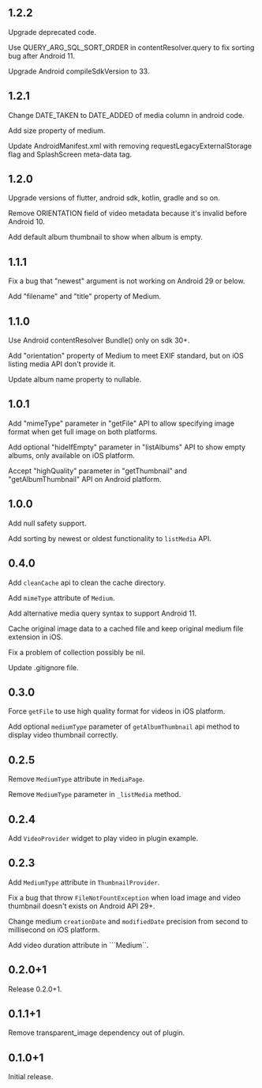 ## 1.2.2

Upgrade deprecated code.

Use QUERY_ARG_SQL_SORT_ORDER in contentResolver.query to fix sorting bug after Android 11.

Upgrade Android compileSdkVersion to 33.

## 1.2.1

Change DATE_TAKEN to DATE_ADDED of media column in android code.

Add size property of medium.

Update AndroidManifest.xml with removing requestLegacyExternalStorage flag and SplashScreen meta-data tag.

## 1.2.0

Upgrade versions of flutter, android sdk, kotlin, gradle and so on.

Remove ORIENTATION field of video metadata because it's invalid before Android 10.

Add default album thumbnail to show when album is empty.

## 1.1.1

Fix a bug that "newest" argument is not working on Android 29 or below.

Add "filename" and "title" property of Medium.

## 1.1.0

Use Android contentResolver Bundle() only on sdk 30+.

Add "orientation" property of Medium to meet EXIF standard, but on iOS listing media API don't provide it.

Update album name property to nullable.

## 1.0.1

Add "mimeType" parameter in "getFile" API to allow specifying image format when get full image on both platforms.

Add optional "hideIfEmpty" parameter in "listAlbums" API to show empty albums, only available on iOS platform.

Accept "highQuality" parameter in "getThumbnail" and "getAlbumThumbnail" API on Android platform.

## 1.0.0

Add null safety support.

Add sorting by newest or oldest functionality to ```listMedia``` API.

## 0.4.0

Add ```cleanCache``` api to clean the cache directory.

Add ```mimeType``` attribute of ```Medium```.

Add alternative media query syntax to support Android 11.

Cache original image data to a cached file and keep original medium file extension in iOS.

Fix a problem of collection possibly be nil.

Update .gitignore file.

## 0.3.0

Force ```getFile``` to use high quality format for videos in iOS platform.

Add optional ```mediumType``` parameter of ```getAlbumThumbnail``` api method to display video thumbnail correctly.

## 0.2.5

Remove ```MediumType``` attribute in ```MediaPage```.

Remove ```MediumType``` parameter in ```_listMedia``` method.

## 0.2.4

Add ```VideoProvider``` widget to play video in plugin example.

## 0.2.3

Add ```MediumType``` attribute in ```ThumbnailProvider```.

Fix a bug that throw ```FileNotFountException``` when load image and video thumbnail doesn't exists on Android API 29+.

Change medium ```creationDate``` and ```modifiedDate``` precision from second to millisecond on iOS platform.

Add video duration attribute in ```Medium``.

## 0.2.0+1

Release 0.2.0+1.

## 0.1.1+1

Remove transparent_image dependency out of plugin.

## 0.1.0+1

Initial release.

